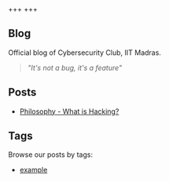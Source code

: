 +++
+++

## Blog

Official blog of Cybersecurity Club, IIT Madras.

> *"It's not a bug, it's a feature"*

## Posts


- [Philosophy - What is Hacking?](./blog/posts/philosophy)

## Tags

Browse our posts by tags:

- [example](./tags/example)





